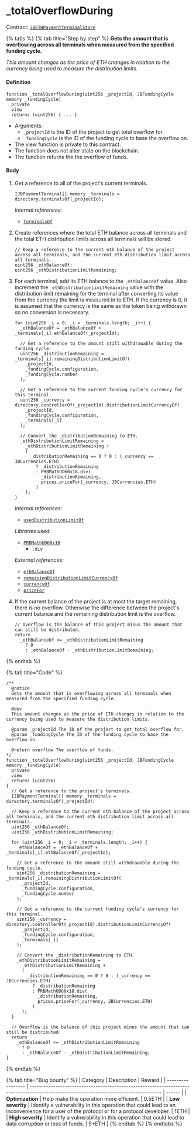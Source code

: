 # \_totalOverflowDuring

Contract: [`JBETHPaymentTerminalStore`](../)​‌

{% tabs %}
{% tab title="Step by step" %}
**Gets the amount that is overflowing across all terminals when measured from the specified funding cycle.**

_This amount changes as the price of ETH changes in relation to the currency being used to measure the distribution limits._

#### Definition

```solidity
function _totalOverflowDuring(uint256 _projectId, JBFundingCycle memory _fundingCycle)
  private
  view
  returns (uint256) { ... }
```

* Arguments:
  * `_projectId` is the ID of the project to get total overflow for.
  * `_fundingCycle` is the ID of the funding cycle to base the overflow on.
* The view function is private to this contract.
* The function does not alter state on the blockchain.
* The function returns the the overflow of funds.

#### Body

1.  Get a reference to all of the project's current terminals.

    ```solidity
    IJBPaymentTerminal[] memory _terminals = directory.terminalsOf(_projectId);
    ```

    _Internal references:_

    * [`terminalsOf`](../../../jbdirectory/read/terminalsof.md)
2.  Create references where the total ETH balance across all terminals and the total ETH distribution limits across all terminals will be stored.

    ```solidity
    // Keep a reference to the current eth balance of the project across all terminals, and the current eth distribution limit across all terminals.
    uint256 _ethBalanceOf;
    uint256 _ethDistributionLimitRemaining;
    ```
3.  For each terminal, add its ETH balance to the `_ethBalanceOf` value. Also increment the `_ethDistributionLimitRemaining` value with the distribution limit remaining for the terminal after converting its value from the currency the limit is measured in to ETH. If the currency is 0, it is assumed that the currency is the same as the token being withdrawn so no conversion is necessary.

    ```solidity
    for (uint256 _i = 0; _i < _terminals.length; _i++) {
      _ethBalanceOf = _ethBalanceOf + _terminals[_i].ethBalanceOf(_projectId);

      // Get a reference to the amount still withdrawable during the funding cycle.
      uint256 _distributionRemaining = _terminals[_i].remainingDistributionLimitOf(
        _projectId,
        _fundingCycle.configuration,
        _fundingCycle.number
      );

      // Get a reference to the current funding cycle's currency for this terminal.
      uint256 _currency = directory.controllerOf(_projectId).distributionLimitCurrencyOf(
        _projectId,
        _fundingCycle.configuration,
        _terminals[_i]
      );

      // Convert the _distributionRemaining to ETH.
      _ethDistributionLimitRemaining =
        _ethDistributionLimitRemaining +
        (
          _distributionRemaining == 0 ? 0 : (_currency == JBCurrencies.ETH)
            ? _distributionRemaining
            : PRBMathUD60x18.div(
              _distributionRemaining,
              prices.priceFor(_currency, JBCurrencies.ETH)
            )
        );
    }
    ```

    _Internal references:_

    * [`usedDistributionLimitOf`](../properties/useddistributionlimitof.md)

    _Libraries used:_

    * [`PRBMathUD60x18`](https://github.com/hifi-finance/prb-math/blob/main/contracts/PRBMathUD60x18.sol)
      * `.div`

    _External references:_

    * [`ethBalanceOf`](../../jbethpaymentterminal/read/ethbalanceof.md)
    * [`remainingDistributionLimitCurrencyOf`](../../jbethpaymentterminal/read/remainingdistributionlimitcurrencyof.md)
    * [`currencyOf`](../../../or-controllers/jbcontroller/properties/currencyof.md)
    * [`priceFor`](../../../jbprices/read/pricefor.md)
4.  If the current balance of the project is at most the target remaining, there is no overflow. Otherwise the difference between the project's current balance and the remaining distribution limit is the overflow.

    ```solidity
    // Overflow is the balance of this project minus the amount that can still be distributed.
    return
      _ethBalanceOf <= _ethDistributionLimitRemaining
        ? 0
        : _ethBalanceOf - _ethDistributionLimitRemaining;
    ```
{% endtab %}

{% tab title="Code" %}
```solidity
/**
  @notice
  Gets the amount that is overflowing across all terminals when measured from the specified funding cycle.

  @dev
  This amount changes as the price of ETH changes in relation to the currency being used to measure the distribution limits.

  @param _projectId The ID of the project to get total overflow for.
  @param _fundingCycle The ID of the funding cycle to base the overflow on.

  @return overflow The overflow of funds.
*/
function _totalOverflowDuring(uint256 _projectId, JBFundingCycle memory _fundingCycle)
  private
  view
  returns (uint256)
{
  // Get a reference to the project's terminals.
  IJBPaymentTerminal[] memory _terminals = directory.terminalsOf(_projectId);

  // Keep a reference to the current eth balance of the project across all terminals, and the current eth distribution limit across all terminals.
  uint256 _ethBalanceOf;
  uint256 _ethDistributionLimitRemaining;

  for (uint256 _i = 0; _i < _terminals.length; _i++) {
    _ethBalanceOf = _ethBalanceOf + _terminals[_i].ethBalanceOf(_projectId);

    // Get a reference to the amount still withdrawable during the funding cycle.
    uint256 _distributionRemaining = _terminals[_i].remainingDistributionLimitOf(
      _projectId,
      _fundingCycle.configuration,
      _fundingCycle.number
    );

    // Get a reference to the current funding cycle's currency for this terminal.
    uint256 _currency = directory.controllerOf(_projectId).distributionLimitCurrencyOf(
      _projectId,
      _fundingCycle.configuration,
      _terminals[_i]
    );

    // Convert the _distributionRemaining to ETH.
    _ethDistributionLimitRemaining =
      _ethDistributionLimitRemaining +
      (
        _distributionRemaining == 0 ? 0 : (_currency == JBCurrencies.ETH)
          ? _distributionRemaining
          : PRBMathUD60x18.div(
            _distributionRemaining,
            prices.priceFor(_currency, JBCurrencies.ETH)
          )
      );
  }

  // Overflow is the balance of this project minus the amount that can still be distributed.
  return
    _ethBalanceOf <= _ethDistributionLimitRemaining
      ? 0
      : _ethBalanceOf - _ethDistributionLimitRemaining;
}
```
{% endtab %}

{% tab title="Bug bounty" %}
| Category          | Description                                                                                                                            | Reward |
| ----------------- | -------------------------------------------------------------------------------------------------------------------------------------- | ------ |
| **Optimization**  | Help make this operation more efficient.                                                                                               | 0.5ETH |
| **Low severity**  | Identify a vulnerability in this operation that could lead to an inconvenience for a user of the protocol or for a protocol developer. | 1ETH   |
| **High severity** | Identify a vulnerability in this operation that could lead to data corruption or loss of funds.                                        | 5+ETH  |
{% endtab %}
{% endtabs %}
